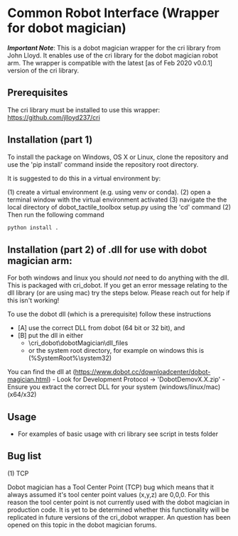 # Common Robot Interface (Wrapper for dobot magician)

***Important Note***: This is a dobot magician wrapper for the cri library from John Lloyd. It enables use of the cri library for the dobot magician robot arm. The wrapper is compatible with the latest [as of Feb 2020 v0.0.1] version of the cri library.


## Prerequisites
The cri library must be installed to use this wrapper: https://github.com/jlloyd237/cri

## Installation (part 1)

To install the package on Windows, OS X or Linux, clone the repository and use the 'pip install' command inside the repository root directory.

It is suggested to do this in a virtual environment by:

(1) create a virtual environment (e.g. using venv or conda). 
(2) open a terminal window with the virtual environment activated
(3) navigate the the local directory of dobot_tactile_toolbox setup.py using the 'cd' command
(2) Then run the following command

```sh
python install .
```

## Installation (part 2) of .dll for use with dobot magician arm: 

For both windows and linux you should *not* need to do anything with the dll. This is packaged with cri_dobot. If you get an error message relating to the dll library (or are using mac) try the steps below. Please reach out for help if this isn't working!

To use the dobot dll (which is a prerequisite) follow these instructions 
- [A] use the correct DLL from dobot (64 bit or 32 bit), and
- [B] put the dll in either 
  - \cri_dobot\dobotMagician\dll_files
  - or the system root directory, for example on windows this is (%SystemRoot%\system32)

You can find the dll at (https://www.dobot.cc/downloadcenter/dobot-magician.html) - Look for Development Protocol -> 'DobotDemovX.X.zip' - Ensure you extract the correct DLL for your system (windows/linux/mac) (x64/x32)

## Usage

- For examples of basic usage with cri library see script in tests folder

## Bug list

(1) TCP

Dobot magician has a Tool Center Point (TCP) bug which means that it always assumed it's tool center point values (x,y,z) are 0,0,0. For this reason the tool center point is not currently used with the dobot magician in production code. It is yet to be determined whether this functionality will be replicated in future versions of the cri_dobot wrapper. An question has been opened on this topic in the dobot magician forums.
